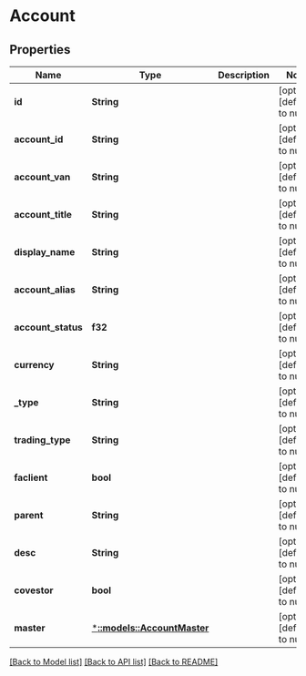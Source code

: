 # Account

## Properties
Name | Type | Description | Notes
------------ | ------------- | ------------- | -------------
**id** | **String** |  | [optional] [default to null]
**account_id** | **String** |  | [optional] [default to null]
**account_van** | **String** |  | [optional] [default to null]
**account_title** | **String** |  | [optional] [default to null]
**display_name** | **String** |  | [optional] [default to null]
**account_alias** | **String** |  | [optional] [default to null]
**account_status** | **f32** |  | [optional] [default to null]
**currency** | **String** |  | [optional] [default to null]
**_type** | **String** |  | [optional] [default to null]
**trading_type** | **String** |  | [optional] [default to null]
**faclient** | **bool** |  | [optional] [default to null]
**parent** | **String** |  | [optional] [default to null]
**desc** | **String** |  | [optional] [default to null]
**covestor** | **bool** |  | [optional] [default to null]
**master** | [***::models::AccountMaster**](account_master.md) |  | [optional] [default to null]

[[Back to Model list]](../README.md#documentation-for-models) [[Back to API list]](../README.md#documentation-for-api-endpoints) [[Back to README]](../README.md)


